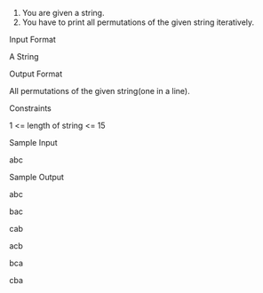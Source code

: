 1. You are given a string.
2. You have to print all permutations of the given string iteratively.

Input Format

A String

Output Format

All permutations of the given string(one in a line). 

Constraints

1 <= length of string <= 15

Sample Input

abc

Sample Output

abc

bac

cab

acb

bca

cba